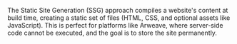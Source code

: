 The Static Site Generation (SSG) approach compiles a website's content at build time, creating a static set of files (HTML, CSS, and optional assets like JavaScript). This is perfect for platforms like Arweave, where server-side code cannot be executed, and the goal is to store the site permanently.
